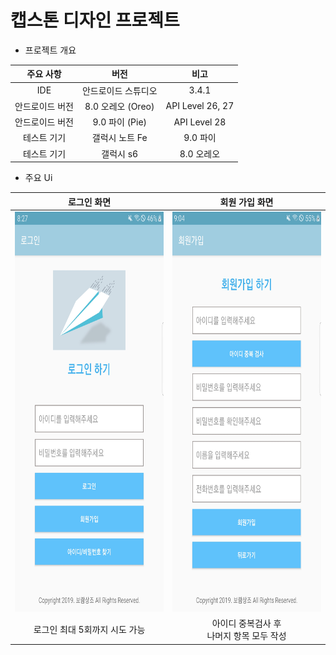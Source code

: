 # 캡스톤 디자인 프로젝트

* 프로젝트 개요

| 주요 사항 | 버전 | 비고 |
|:--------:|:--------:|:--------:|
| IDE | 안드로이드 스튜디오 | 3.4.1 |
| 안드로이드 버전 | 8.0 오레오 (Oreo) | API Level 26, 27 |
| 안드로이드 버전 | 9.0 파이 (Pie) | API Level 28 |
| 테스트 기기 | 갤럭시 노트 Fe | 9.0 파이 |
| 테스트 기기 | 갤럭시 s6 | 8.0 오레오 |

* 주요 Ui

|로그인 화면|회원 가입 화면|
|:--------:|:--------:|
|<img src="/result_images/login_page.jpg" width="360" height="640">|<img src="/result_images/register_page.jpg" width="360" height="640">|
|로그인 최대 5회까지 시도 가능|아이디 중복검사 후<br> 나머지 항목 모두 작성|
